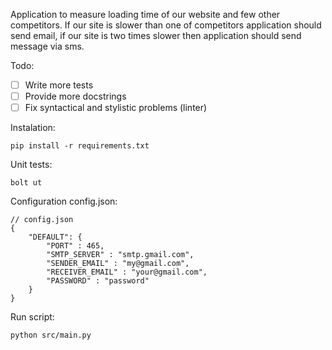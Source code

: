 Application to measure loading time of our website and few other competitors. If our site is slower than one of competitors application should send email, if our site is two times slower then application should send message via sms.

Todo:
- [ ] Write more tests
- [ ] Provide more docstrings
- [ ] Fix syntactical and stylistic problems (linter)

Instalation:
```
pip install -r requirements.txt
```

Unit tests:
```
bolt ut
```

Configuration config.json:
```
// config.json
{
    "DEFAULT": {
        "PORT" : 465,
        "SMTP_SERVER" : "smtp.gmail.com",
        "SENDER_EMAIL" : "my@gmail.com",
        "RECEIVER_EMAIL" : "your@gmail.com",
        "PASSWORD" : "password"
    }
}
```

Run script:
```
python src/main.py
```
